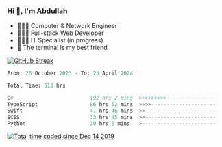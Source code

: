 <h3>Hi 👋, I'm Abdullah</h3>

- 👷🏼‍♂️ Computer & Network Engineer
- 👨🏻‍💻 Full-stack Web Developer
- 👨🏻‍💻 IT Specialist (in progress)
- 🖤 The terminal is my best friend

[![GitHub Streak](https://streak-stats.demolab.com?user=al3bad&theme=transparent&date_format=j%20M%5B%20Y%5D)](https://git.io/streak-stats)

<!--START_SECTION:waka-->

```python
From: 26 October 2023 - To: 25 April 2024

Total Time: 513 hrs

C#                         192 hrs 2 mins  >>>>>>>>>----------------   37.03 %
TypeScript                 86 hrs 52 mins  >>>>---------------------   16.75 %
Swift                      41 hrs 46 mins  >>-----------------------   08.05 %
SCSS                       33 hrs 45 mins  >>-----------------------   06.51 %
Python                     30 hrs 8 mins   >------------------------   05.81 %
```

<!--END_SECTION:waka-->

<p>
  <a href="https://wakatime.com/@ce2a2aac-0d6b-4d65-b864-8a4bcaf12967"><img src="https://wakatime.com/badge/user/ce2a2aac-0d6b-4d65-b864-8a4bcaf12967.svg" alt="Total time coded since Dec 14 2019" /></a>
</p>
